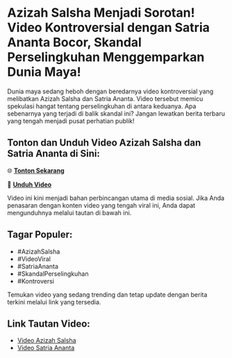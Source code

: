 # Azizah Salsha Menjadi Sorotan! Video Kontroversial dengan Satria Ananta Bocor, Skandal Perselingkuhan Menggemparkan Dunia Maya!

Dunia maya sedang heboh dengan beredarnya video kontroversial yang melibatkan Azizah Salsha dan Satria Ananta. Video tersebut memicu spekulasi hangat tentang perselingkuhan di antara keduanya. Apa sebenarnya yang terjadi di balik skandal ini? Jangan lewatkan berita terbaru yang tengah menjadi pusat perhatian publik!

## Tonton dan Unduh Video Azizah Salsha dan Satria Ananta di Sini:

🌐 **[Tonton Sekarang](https://bit.ly/4do6Jxn)**

🔴 **[Unduh Video](https://bit.ly/4do6Jxn)**

Video ini kini menjadi bahan perbincangan utama di media sosial. Jika Anda penasaran dengan konten video yang tengah viral ini, Anda dapat mengunduhnya melalui tautan di bawah ini.

## Tagar Populer:
- #AzizahSalsha
- #VideoViral
- #SatriaAnanta
- #SkandalPerselingkuhan
- #Kontroversi

Temukan video yang sedang trending dan tetap update dengan berita terkini melalui link yang tersedia.

## Link Tautan Video:
- [Video Azizah Salsha](https://bit.ly/4do6Jxn)
- [Video Satria Ananta](https://bit.ly/4do6Jxn)

